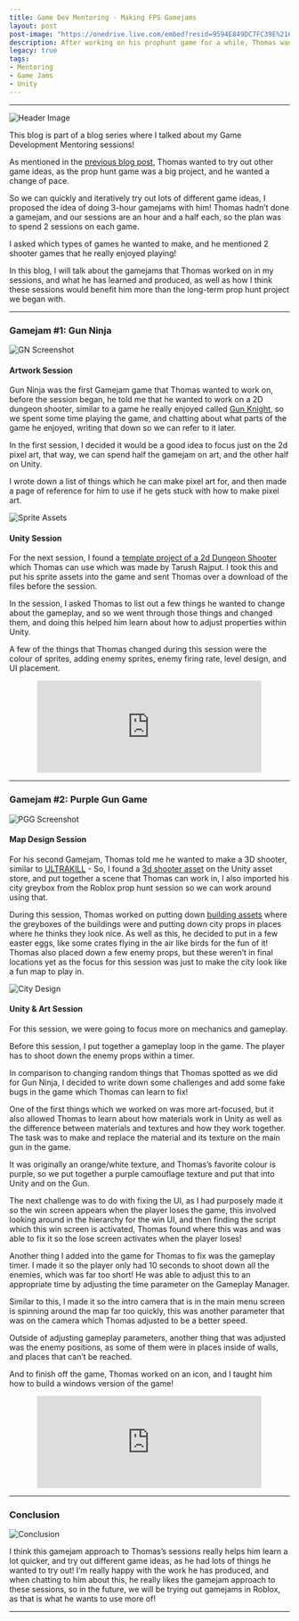 ```yaml
---
title: Game Dev Mentoring - Making FPS Gamejams
layout: post
post-image: "https://onedrive.live.com/embed?resid=9594E849DC7FC39E%2161171&authkey=%21ALIfl4xR5bxy_nI&width=1920&height=1634"
description: After working on his prophunt game for a while, Thomas wanted to try out different game ideas, and so I helped him with making some of his own FPS Gamejam Games inspired by some games he enjoyed playing!
legacy: true
tags:
- Mentoring
- Game Jams
- Unity
---
```


---

![Header Image](https://onedrive.live.com/embed?resid=9594E849DC7FC39E%2161172&authkey=%21AIBIB-Mj8MOXiNQ&width=1920&height=798)

This blog is part of a blog series where I talked about my Game Development Mentoring sessions!

As mentioned in the [previous blog post](/blog/game-dev-mentoring/greyboxing-design), Thomas wanted to try out other game ideas, as the prop hunt game was a big project, and he wanted a change of pace.

So we can quickly and iteratively try out lots of different game ideas, I proposed the idea of doing 3-hour gamejams with him! Thomas hadn’t done a gamejam, and our sessions are an hour and a half each, so the plan was to spend 2 sessions on each game.

I asked which types of games he wanted to make, and he mentioned 2 shooter games that he really enjoyed playing!

In this blog, I will talk about the gamejams that Thomas worked on in my sessions, and what he has learned and produced, as well as how I think these sessions would benefit him more than the long-term prop hunt project we began with.

---

### Gamejam #1: Gun Ninja

![GN Screenshot](https://onedrive.live.com/embed?resid=9594E849DC7FC39E%2161163&authkey=%21ANCLVKPP8oXL-Gg&width=1909&height=1072)

#### Artwork Session

Gun Ninja was the first Gamejam game that Thomas wanted to work on, before the session began, he told me that he wanted to work on a 2D dungeon shooter, similar to a game he really enjoyed called [Gun Knight](https://stepford.itch.io/gun-knight), so we spent some time playing the game, and chatting about what parts of the game he enjoyed, writing that down so we can refer to it later.

In the first session, I decided it would be a good idea to focus just on the 2d pixel art, that way, we can spend half the gamejam on art, and the other half on Unity.

I wrote down a list of things which he can make pixel art for, and then made a page of reference for him to use if he gets stuck with how to make pixel art.

![Sprite Assets](https://onedrive.live.com/embed?resid=9594E849DC7FC39E%2161170&authkey=%21AH6AIaeJAR3YqZo&width=212&height=91)

#### Unity Session

For the next session, I found a [template project of a 2d Dungeon Shooter](https://github.com/tarush-r/Top-Down-Shooter-Game) which Thomas can use which was made by Tarush Rajput. I took this and put his sprite assets into the game and sent Thomas over a download of the files before the session.

In the session, I asked Thomas to list out a few things he wanted to change about the gameplay, and so we went through those things and changed them, and doing this helped him learn about how to adjust properties within Unity.

A few of the things that Thomas changed during this session were the colour of sprites, adding enemy sprites, enemy firing rate, level design, and UI placement.

<div style="text-align: center;"> <iframe frameborder="0" src="https://itch.io/embed/1441718?border_width=0&amp;bg_color=1c1c1e&amp;fg_color=8b8b8b&amp;link_color=FF7901" width="80%" height="165"><a href="https://thomase1.itch.io/gun-ninja">Gun Ninja by ThomasE1</a></iframe> </div>

---

### Gamejam #2: Purple Gun Game
![PGG Screenshot](https://onedrive.live.com/embed?resid=9594E849DC7FC39E%2161167&authkey=%21ADqFN5SpjjOkCL4&width=1920&height=1080)

#### Map Design Session

For his second Gamejam, Thomas told me he wanted to make a 3D shooter, similar to [ULTRAKILL](https://store.steampowered.com/app/1229490/ULTRAKILL/) - So, I found a [3d shooter asset](https://assetstore.unity.com/packages/templates/systems/low-poly-shooter-pack-free-sample-144839) on the Unity asset store, and put together a scene that Thomas can work in, I also imported his city greybox from the Roblox prop hunt session so we can work around using that.

During this session, Thomas worked on putting down [building assets](https://assetstore.unity.com/packages/3d/environments/urban/simple-city-pack-plain-100348#publisher) where the greyboxes of the buildings were and putting down city props in places where he thinks they look nice. As well as this, he decided to put in a few easter eggs, like some crates flying in the air like birds for the fun of it! Thomas also placed down a few enemy props, but these weren’t in final locations yet as the focus for this session was just to make the city look like a fun map to play in.

![City Design](https://onedrive.live.com/embed?resid=9594E849DC7FC39E%2161166&authkey=%21ANqpIm8AZTFWQ30&width=1920&height=1080)

#### Unity & Art Session

For this session, we were going to focus more on mechanics and gameplay.

Before this session, I put together a gameplay loop in the game. The player has to shoot down the enemy props within a timer.

In comparison to changing random things that Thomas spotted as we did for Gun Ninja, I decided to write down some challenges and add some fake bugs in the game which Thomas can learn to fix!

One of the first things which we worked on was more art-focused, but it also allowed Thomas to learn about how materials work in Unity as well as the difference between materials and textures and how they work together. The task was to make and replace the material and its texture on the main gun in the game.

It was originally an orange/white texture, and Thomas’s favorite colour is purple, so we put together a purple camouflage texture and put that into Unity and on the Gun.

The next challenge was to do with fixing the UI, as I had purposely made it so the win screen appears when the player loses the game, this involved looking around in the hierarchy for the win UI, and then finding the script which this win screen is activated, Thomas found where this was and was able to fix it so the lose screen activates when the player loses!

Another thing I added into the game for Thomas to fix was the gameplay timer. I made it so the player only had 10 seconds to shoot down all the enemies, which was far too short! He was able to adjust this to an appropriate time by adjusting the time parameter on the Gameplay Manager.

Similar to this, I made it so the intro camera that is in the main menu screen is spinning around the map far too quickly, this was another parameter that was on the camera which Thomas adjusted to be a better speed.

Outside of adjusting gameplay parameters, another thing that was adjusted was the enemy positions, as some of them were in places inside of walls, and places that can’t be reached.

And to finish off the game, Thomas worked on an icon, and I taught him how to build a windows version of the game!

<div style="text-align: center;"> <iframe frameborder="0" src="https://itch.io/embed/1459943?border_width=0&amp;bg_color=1c1c1e&amp;fg_color=8b8b8b&amp;link_color=FF7901" width="80%" height="165"><a href="https://thomase1.itch.io/test-purple-gun-game">Test Purple Gun Game by ThomasE1</a></iframe> </div>

---

### Conclusion

![Conclusion](https://onedrive.live.com/embed?resid=9594E849DC7FC39E%2161173&authkey=%21ANFybapkhDOUt2w&width=1920&height=798)

I think this gamejam approach to Thomas’s sessions really helps him learn a lot quicker, and try out different game ideas, as he had lots of things he wanted to try out! I’m really happy with the work he has produced, and when chatting to him about this, he really likes the gamejam approach to these sessions, so in the future, we will be trying out gamejams in Roblox, as that is what he wants to use more of!

---